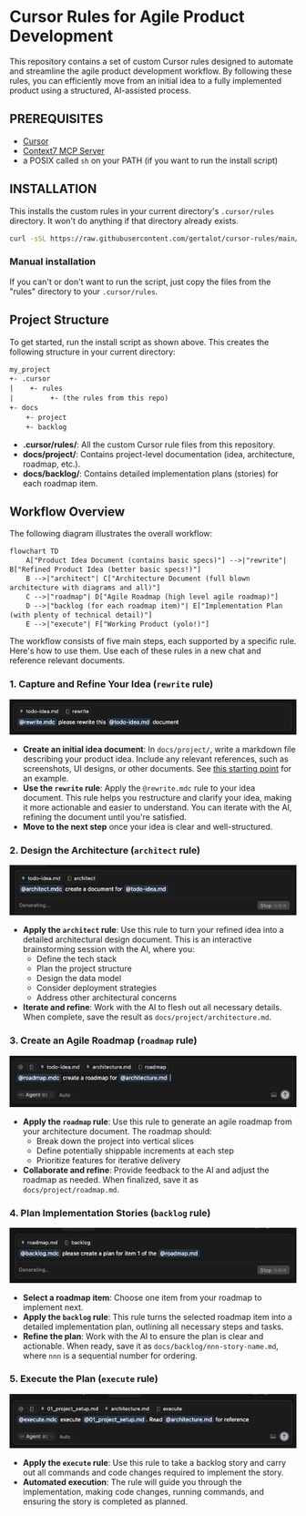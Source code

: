 # Cursor Rules for Agile Product Development

This repository contains a set of custom Cursor rules designed to automate and streamline the agile product development
workflow. By following these rules, you can efficiently move from an initial idea to a fully implemented product using a
structured, AI-assisted process.

## PREREQUISITES

- [Cursor](https://www.cursor.com/)
- [Context7 MCP Server](https://github.com/upstash/context7)
- a POSIX called `sh` on your PATH (if you want to run the install script)

## INSTALLATION

This installs the custom rules in your current directory's `.cursor/rules` directory. It won't do anything if that
directory already exists.

```sh
curl -sSL https://raw.githubusercontent.com/gertalot/cursor-rules/main/init.sh | sh
```

### Manual installation

If you can't or don't want to run the script, just copy the files from the "rules" directory to your `.cursor/rules`.

## Project Structure

To get started, run the install script as shown above. This creates the following structure in your current directory:

```txt
my_project
+- .cursor
|    +- rules
|         +- (the rules from this repo)
+- docs
    +- project
    +- backlog
```

- **.cursor/rules/**:  All the custom Cursor rule files from this repository.
- **docs/project/**: Contains project-level documentation (idea, architecture, roadmap, etc.).
- **docs/backlog/**: Contains detailed implementation plans (stories) for each roadmap item.

## Workflow Overview

The following diagram illustrates the overall workflow:

```mermaid
flowchart TD
    A["Product Idea Document (contains basic specs)"] -->|"rewrite"| B["Refined Product Idea (better basic specs!)"]
    B -->|"architect"| C["Architecture Document (full blown architecture with diagrams and all)"]
    C -->|"roadmap"| D["Agile Roadmap (high level agile roadmap)"]
    D -->|"backlog (for each roadmap item)"| E["Implementation Plan (with plenty of technical detail)"]
    E -->|"execute"| F["Working Product (yolo!)"]
```

The workflow consists of five main steps, each supported by a specific rule. Here's how to use them. Use each of these
rules in a new chat and reference relevant documents.

### 1. Capture and Refine Your Idea (`rewrite` rule)

![screen capture of rewrite prompt](assets/01-rewrite.png)

- **Create an initial idea document**: In `docs/project/`, write a markdown file describing your product idea. Include
  any relevant references, such as screenshots, UI designs, or other documents. See
  [this starting point](example-starting-point.md) for an example.
- **Use the `rewrite` rule**: Apply the `@rewrite.mdc` rule to your idea document. This rule helps you restructure and
  clarify your idea, making it more actionable and easier to understand. You can iterate with the AI, refining the
  document until you're satisfied.
- **Move to the next step** once your idea is clear and well-structured.

### 2. Design the Architecture (`architect` rule)

![screen capture of architecture prompt](assets/02-architect.png)

- **Apply the `architect` rule**: Use this rule to turn your refined idea into a detailed architectural design document.
  This is an interactive brainstorming session with the AI, where you:
  - Define the tech stack
  - Plan the project structure
  - Design the data model
  - Consider deployment strategies
  - Address other architectural concerns
- **Iterate and refine**: Work with the AI to flesh out all necessary details. When complete, save the result as
  `docs/project/architecture.md`.

### 3. Create an Agile Roadmap (`roadmap` rule)

![screen capture of roadmap prompt](assets/04-roadmap.png)

- **Apply the `roadmap` rule**: Use this rule to generate an agile roadmap from your architecture document. The roadmap
  should:
  - Break down the project into vertical slices
  - Define potentially shippable increments at each step
  - Prioritize features for iterative delivery
- **Collaborate and refine**: Provide feedback to the AI and adjust the roadmap as needed. When finalized, save it as
  `docs/project/roadmap.md`.

### 4. Plan Implementation Stories (`backlog` rule)

![screen capture of backlog prompt](assets/06-backlog.png)

- **Select a roadmap item**: Choose one item from your roadmap to implement next.
- **Apply the `backlog` rule**: This rule turns the selected roadmap item into a detailed implementation plan, outlining
  all necessary steps and tasks.
- **Refine the plan**: Work with the AI to ensure the plan is clear and actionable. When ready, save it as
  `docs/backlog/nnn-story-name.md`, where `nnn` is a sequential number for ordering.

### 5. Execute the Plan (`execute` rule)

![screen capture of roadmap prompt](assets/08-execute.png)

- **Apply the `execute` rule**: Use this rule to take a backlog story and carry out all commands and code changes
  required to implement the story.
- **Automated execution**: The rule will guide you through the implementation, making code changes, running commands,
  and ensuring the story is completed as planned.
